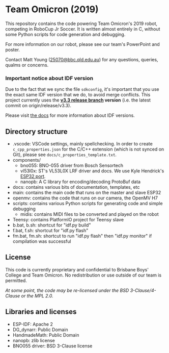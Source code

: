 Team Omicron (2019)
====================

This repository contains the code powering Team Omicron's 2019 robot, competing in RoboCup Jr Soccer. It is written almost entirely in C, without some Python scripts for code generation and debugging.

For more information on our robot, please see our team's PowerPoint and poster.

Contact Matt Young (25070@bbc.qld.edu.au) for any questions, queries, qualms or concerns.

### Important notice about IDF version
Due to the fact that we sync the file `sdkconfig`, it's important that you use the exact same IDF version that we do, to avoid merge conflicts.
This project currently uses the **[v3.3 release branch](https://github.com/espressif/esp-idf/tree/release/v3.3) version** (i.e. the latest commit on origin/release/v3.3).

Please visit [the docs](https://docs.espressif.com/projects/esp-idf/en/latest/versions.html) for more information about IDF versions.

## Directory structure
- .vscode: VSCode settings, mainly spellchecking. In order to create `c_cpp_properties.json` for the C/C++ extension (which is not synced on Git), please see `docs/c_properties_template.txt`.
- components/
    - bno055: BNO-055 driver from Bosch Sensortech
    - vl53l0x: ST's VL53L0X LRF driver and docs. We use Kyle Hendrick's [ESP32 port](https://github.com/kylehendricks/esp32-vl53l0x).
    - nanopb: A C library for encoding/decoding ProtoBuf data
- docs: contains various bits of documentation, templates, etc
- main: contains the main code that runs on the master and slave ESP32
- openmv: contains the code that runs on our camera, the OpenMV H7
- scripts: contains various Python scripts for generating code and simple debugging
    - midis: contains MIDI files to be converted and played on the robot
- Teensy: contains PlatformIO project for Teensy slave
- b.bat, b.sh: shortcut for "idf.py build"
- f.bat, f.sh: shortcut for "idf.py flash"
- fm.bat, fm.sh: shortcut to run "idf.py flash" then "idf.py monitor" if compilation was successful

## License
This code is currently proprietary and confidential to Brisbane Boys' College and Team Omicron. No redistribution or use outside of our team is permitted. 

_At some point, the code may be re-licensed under the BSD 3-Clause/4-Clause or the MPL 2.0._

## Libraries and licenses
- ESP-IDF: Apache 2
- DG_dynarr: Public Domain
- HandmadeMath: Public Domain
- nanopb: zlib license
- BNO055 driver: BSD 3-Clause license